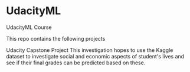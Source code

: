 # UdacityML
UdacityML Course

This repo contains the following projects


Udacity Capstone Project
This investigation hopes to use the Kaggle dataset to investigate social and economic aspects of student's lives and see if their final grades can be predicted based on these.
